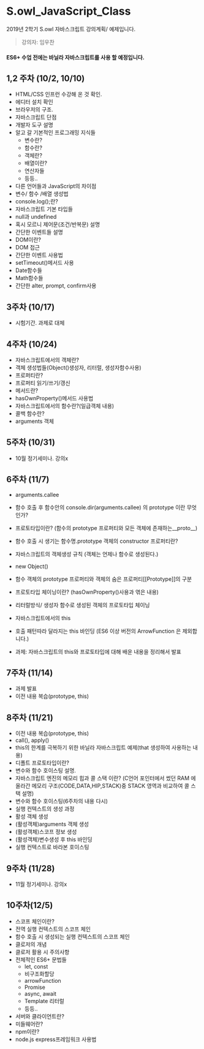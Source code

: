 # S.owl_JavaScript_Class
2019년 2학기 S.owl 자바스크립트 강의계획/ 예제입니다.<br>
>강의자: 임우찬
#### ES6+ 수업 전에는 바닐라 자바스크립트를 사용 할 예정입니다.
## 1,2 주차 (10/2, 10/10)
  - HTML/CSS 인프런 수강해 온 것 확인.
  - 에디터 설치 확인
  - 브라우저의 구조.
  - 자바스크립트 단점
  - 개발자 도구 설명
  - 알고 갈 기본적인 프로그래밍 지식들
      -  변수란?
      -  함수란?
      -  객체란?
      -  배열이란?
      -  연산자들
      -  등등..
  - 다른 언어들과 JavaScript의 차이점
  - 변수/ 함수 /배열 생성법
  - console.log();란?
  - 자바스크립트 기본 타입들
  - null과 undefined
  - 혹시 모르니 제어문(조건/반복문) 설명
  - 간단한 이벤트들 설명
  - DOM이란?
  - DOM 접근
  - 간단한 이벤트 사용법
  - setTimeout()메서드 사용
  - Date함수들
  - Math함수들
  - 간단한 alter, prompt, confirm사용
## 3주차 (10/17)
  - 시험기간. 과제로 대체
## 4주차 (10/24)
  - 자바스크립트에서의 객체란?
  - 객체 생성법들(Object()생성자, 리터럴, 생성자함수사용)
  - 프로퍼티란?
  - 프로퍼티 읽기/쓰기/갱신
  - 메서드란?
  - hasOwnProperty()메서드 사용법
  - 자바스크립트에서의 함수란?(일급객체 내용)
  - 콜백 함수란?
  - arguments 객체
## 5주차 (10/31)
  - 10월 정기세미나. 강의x
## 6주차 (11/7)
  - arguments.callee
  - 함수 호출 후 함수안의 console.dir(arguments.callee) 의 prototype 이란 무엇인가?
  - 프로토타입이란? (함수의 prototype 프로퍼티와 모든 객체에 존재하는__proto__)
  - 함수 호출 시 생기는 함수명.prototype 객체의 constructor 프로퍼티란?
  - 자바스크립트의 객체생성 규칙 (객체는 언제나 함수로 생성된다.)
  - new Object()
  - 함수 객체의 prototype 프로퍼티와 객체의 숨은 프로퍼티[[Prototype]]의 구분
  - 프로토타입 체이닝이란? (hasOwnProperty()사용과 엮은 내용)
  - 리터럴방식/ 생성자 함수로 생성된 객체의 프로토타입 체이닝
  - 자바스크립트에서의 this
  - 호출 패턴따라 달라지는 this 바인딩 (ES6 이상 버전의 ArrowFunction 은 제외합니다.)
  
  - 과제: 자바스크립트의 this와 프로토타입에 대해 배운 내용을 정리해서 발표  
## 7주차 (11/14)
  - 과제 발표
  - 이전 내용 복습(prototype, this)
## 8주차 (11/21)
  - 이전 내용 복습(prototype, this)
  - call(), apply()
  - this의 한계를 극복하기 위한 바닐라 자바스크립트 예제(that 생성하여 사용하는 내용)
  - 디폴트 프로토타입이란?
  - 변수와 함수 호이스팅 설명.
  - 자바스크립트 엔진의 메모리 힙과 콜 스택 이란?
  (C언어 포인터에서 썼던 RAM 에 올라간 메모리 구조(CODE,DATA,HIP,STACK)중 STACK 영역과 비교하여 콜 스택 설명)
  - 변수와 함수 호이스팅(6주차의 내용 다시)
  - 실행 컨텍스트의 생성 과정
  - 활성 객체 생성
  - (활성객체)arguments 객체 생성
  - (활성객체)스코프 정보 생성
  - (활성객체)변수생성 후 this 바인딩
  - 실행 컨텍스트로 바라본 호이스팅
## 9주차 (11/28)
  - 11월 정기세미나. 강의x
## 10주차(12/5)
  - 스코프 체인이란?
  - 전역 실행 컨텍스트의 스코프 체인
  - 함수 호출 시 생성되는 실행 컨텍스트의 스코프 체인
  - 클로저의 개념
  - 클로저 활용 시 주의사항
   - 전체적인 ES6+ 문법들
        -  let, const
        -  비구조화할당
        -  arrowFunction
        -  Promise
        -  async, await
        -  Template 리터럴
        -  등등..
  - 서버와 클라이언트란?
  - 미들웨어란?
  - npm이란?
  - node.js express프레임워크 사용법
